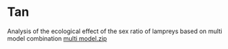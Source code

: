 # Tan
Analysis of the ecological effect of the sex ratio of lampreys based on multi model combination
[multi model.zip](https://github.com/user-attachments/files/17918128/multi.model.zip)
